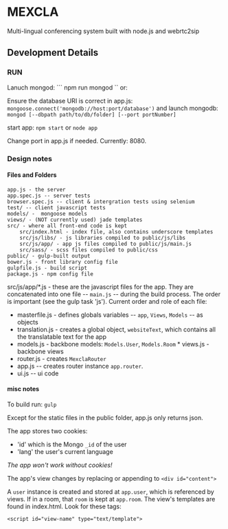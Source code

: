 # MEXCLA

Multi-lingual conferencing system built with node.js and webrtc2sip

## Development Details

### RUN

Lanuch mongod: ``` npm run mongod `` or:

Ensure the database URI is correct in app.js: ``` mongoose.connect('mongodb://host:port/database') ``` and  launch mongodb: ``` mongod [--dbpath path/to/db/folder] [--port portNumber] ```

start app: ``` npm start ``` or ```node app```

Change port in app.js if needed. Currently: 8080.

### Design notes

#### Files and Folders


```
app.js - the server
app.spec.js -- server tests
browser.spec.js -- client & intergration tests using selenium
test/ -- client javascript tests
models/ -  mongoose models
views/ - (NOT currently used) jade templates
src/ - where all front-end code is kept
    src/index.html - index file, also contains underscore templates
    src/js/libs/ - js libraries compiled to public/js/libs
    src/js/app/ - app js files compiled to public/js/main.js
    src/sass/ - scss files compiled to public/css
public/ - gulp-built output
bower.js - front library config file
gulpfile.js - build script
package.js - npm config file
```

src/js/app/*.js - these are the javascript files for the app. They are concatenated into one file -- `main.js` -- during the build process. The order is important (see the gulp task 'js'). Current order and role of each file:

  * masterfile.js - defines globals variables -- `app`, `Views`, `Models` -- as objects
  * translation.js - creates a global object, `websiteText`, which contains all the translatable text for the app
  * models.js - backbone models: `Models.User`, `Models.Room`  * views.js - backbone views
  * router.js - creates `MexclaRouter`
  * app.js -- creates router instance `app.router`.
  * ui.js -- ui code
    
#### misc notes

To build run: `gulp`

Except for the static files in the public folder, app.js only returns json.

The app stores two cookies:

  * 'id' which is the Mongo `_id` of the user
  * 'lang' the user's current language
  
*The app won't work without cookies!*

The app's view changes by replacing or appending to `<div id="content">`

A `user` instance is created and stored at `app.user`, which is referenced by views. If in a room, that `room` is kept at `app.room`. The view's templates are found in index.html. Look for these tags:

```
<script id="view-name" type="text/template">
``` 

